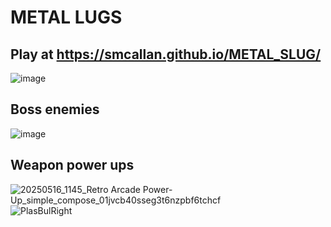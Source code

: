 # METAL LUGS

## Play at  https://smcallan.github.io/METAL_SLUG/

![image](https://github.com/user-attachments/assets/99591a93-b3bc-4a68-9093-3a70762c62c1)

## Boss enemies
![image](https://github.com/user-attachments/assets/6023e026-292e-453e-9da4-5d0cc19ea2a6)

## Weapon power ups
![20250516_1145_Retro Arcade Power-Up_simple_compose_01jvcb40sseg3t6nzpbf6tchcf](https://github.com/user-attachments/assets/81bf0195-b50c-42e3-b37a-1e39d89b9098)
![PlasBulRight](https://github.com/user-attachments/assets/efed55c4-05ce-4806-93aa-beb418a5aaca)
